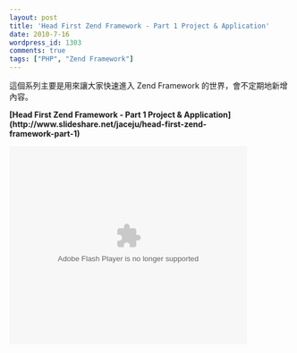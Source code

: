 ```yaml
---
layout: post
title: 'Head First Zend Framework - Part 1 Project & Application'
date: 2010-7-16
wordpress_id: 1303
comments: true
tags: ["PHP", "Zend Framework"]
---
```


這個系列主要是用來讓大家快速進入 Zend Framework 的世界，會不定期地新增內容。

<!--more-->
<div style="width:425px" id="__ss_4771090"><strong style="display:block;margin:12px 0 4px">[Head First Zend Framework - Part 1 Project &amp; Application](http://www.slideshare.net/jaceju/head-first-zend-framework-part-1)</strong><object id="__sse4771090" width="425" height="355">


<embed name="__sse4771090" src="http://static.slidesharecdn.com/swf/ssplayer2.swf?doc=headfirstzendframework-part1-100716074949-phpapp01&stripped_title=head-first-zend-framework-part-1" type="application/x-shockwave-flash" allowscriptaccess="always" allowfullscreen="true" width="425" height="355"></embed></object></div>
